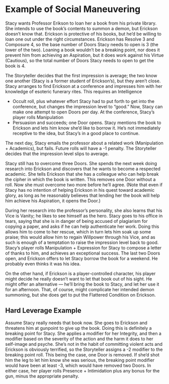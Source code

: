 # Example of Social Maneuvering 

Stacy wants Professor Erikson to loan her a book from
his private library. She intends to use the book’s contents to
summon a demon, but Erickson doesn’t know that. Erickson
is protective of his books, but he’d be willing to loan one out
under the right circumstances. Erickson has Resolve 3 and
Composure 4, so the base number of Doors Stacy needs to
open is 3 (the lower of the two). Loaning a book wouldn’t be
a breaking point, nor does it prevent him from achieving an
Aspiration, but it does work against his Virtue (Cautious),
so the total number of Doors Stacy needs to open to get the
book is 4. 

The Storyteller decides that the first impression is average; the two know one another (Stacy is a former student
of Erickson’s), but they aren’t close. Stacy arranges to find
Erickson at a conference and impresses him with her knowledge of esoteric funerary rites. This requires an Intelligence
+ Occult roll, plus whatever effort Stacy had to put forth to
get into the conference, but changes the impression level to
“good.” Now, Stacy can make one attempt to open Doors
per day. At the conference, Stacy’s player rolls Manipulation
+ Persuasion and succeeds; one Door opens. Stacy mentions
the book to Erickson and lets him know she’d like to borrow
it. He’s not immediately receptive to the idea, but Stacy’s in
a good place to continue.

The next day, Stacy emails the professor about a related
work (Manipulation + Academics), but fails. Future rolls will
have a -1 penalty. The Storyteller decides that the impression
level slips to average. 

Stacy still has to overcome three Doors. She spends the
next week doing research into Erickson and discovers that
he wants to become a respected academic. She tells Erickson
that she has a colleague who can help break the cipher in
which the book is written. This removes one Door without
a roll. Now she must overcome two more before he’ll agree.
(Note that even if Stacy has no intention of helping Erickson
in his quest toward academic glory, as long as he reasonably
believes that lending her the book will help him achieve his
Aspiration, it opens the Door.)

During her research into the professor’s personality, she
also learns that his Vice is Vanity; he likes to see himself as
the hero. Stacy goes to his office in tears, saying that she is
in danger of being accused of plagiarism for copying a paper,
and asks if he can help authenticate her work. Doing this
allows him to come to her rescue, which in turn lets him soak
up some praise; this would allow him to regain Willpower
through his Vice, and as such is enough of a temptation to
raise the impression level back to good. Stacy’s player rolls
Manipulation + Expression for Stacy to compose a letter of
thanks to him, and achieves an exceptional success. The last two Doors open, and Erickson offers to let Stacy borrow the
book for a weekend. He probably even thinks it was his idea.

On the other hand, if Erickson is a player-controlled
character, his player might decide he really doesn’t want
to let that book out of his sight. He might offer an alternative — he’ll bring the book to Stacy, and let her use it for an
afternoon. That, of course, might complicate her intended
demon summoning, but she does get to put the Flattered
Condition on Erickson.

## Hard Leverage Example

Assume Stacy really needs that book
now. She goes to Erickson and threatens him at gunpoint to
give up the book. Doing this is definitely a breaking point for
Stacy. She applies a modifier for her Integrity, and then a modifier based on the
severity of the action and the harm it does to her self-image
and psyche. She’s not in the habit of committing violent acts
and Erickson is obviously terrified, so the Storyteller assigns
a -2 modifier to the breaking point roll. This being the case,
one Door is removed. If she’d shot him the leg to let him
know she was serious, the breaking point modifier would
have been at least -3, which would have removed two Doors.
In either case, her player rolls Presence + Intimidation plus
any bonus for the gun, minus the appropriate penalty.
